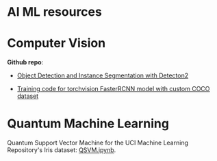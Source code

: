 # AI ML resources

# Computer Vision

**Github repo**:

- [Object Detection and Instance Segmentation with Detecton2](https://github.com/TannerGilbert/Object-Detection-and-Image-Segmentation-with-Detectron2)

- [Training code for torchvision FasterRCNN model with custom COCO dataset](https://github.com/GirinChutia/FasterRCNN-Torchvision-FineTuning)



# Quantum Machine Learning

Quantum Support Vector Machine for the UCI Machine Learning Repository's Iris dataset: [QSVM.ipynb](https://github.com/ACE07-Sev/QSVM).







